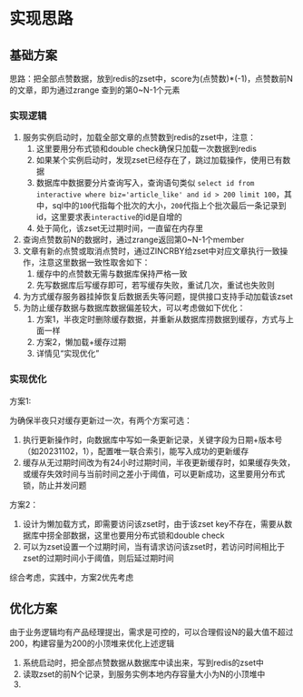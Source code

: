 # 实现思路

## 基础方案

思路：把全部点赞数据，放到redis的zset中，score为(点赞数)*(-1)，点赞数前N的文章，即为通过zrange 查到的第0~N-1个元素

### 实现逻辑

1. 服务实例启动时，加载全部文章的点赞数到redis的zset中，注意：
   1. 这里要用分布式锁和double check确保只加载一次数据到redis
   2. 如果某个实例启动时，发现zset已经存在了，跳过加载操作，使用已有数据
   3. 数据库中数据要分片查询写入，查询语句类似 `select id from interactive where biz='article_like' and id > 200 limit 100`，其中，sql中的`100`代指每个批次的大小，`200`代指上个批次最后一条记录到id，这里要求表`interactive`的id是自增的
   4. 处于简化，该zset无过期时间，一直留在内存里
2. 查询点赞数前N的数据时，通过zrange返回第0~N-1个member
3. 文章有新的点赞或取消点赞时，通过ZINCRBY给zset中对应文章执行一致操作，注意这里数据一致性取舍如下：
   1. 缓存中的点赞数无需与数据库保持严格一致
   2. 先写数据库后写缓存即可，若写缓存失败，重试几次，重试也失败则
4. 为方式缓存服务器挂掉恢复后数据丢失等问题，提供接口支持手动加载该zset
5. 为防止缓存数据与数据库数据偏差较大，可以考虑做如下优化：
   1. 方案1，半夜定时删除缓存数据，并重新从数据库捞数据到缓存，方式与上面一样
   2. 方案2，懒加载+缓存过期
   3. 详情见“实现优化”

### 实现优化

方案1:

为确保半夜只对缓存更新过一次，有两个方案可选：
1. 执行更新操作时，向数据库中写如一条更新记录，关键字段为日期+版本号（如20231102，1），配置唯一联合索引，能写入成功的更新缓存
2. 缓存从无过期时间改为有24小时过期时间，半夜更新缓存时，如果缓存失效，或缓存失效时间与当前时间之差小于阈值，可以更新成功，这里要用分布式锁，防止并发问题

方案2：
1. 设计为懒加载方式，即需要访问该zset时，由于该zset key不存在，需要从数据库中捞全部数据，这里也要用分布式锁和double check
2. 可以为zset设置一个过期时间，当有请求访问该zset时，若访问时间相比于zset的过期时间小于阈值，则后延过期时间

综合考虑，实践中，方案2优先考虑

## 优化方案

由于业务逻辑均有产品经理提出，需求是可控的，可以合理假设N的最大值不超过200，构建容量为200的小顶堆来优化上述逻辑

1. 系统启动时，把全部点赞数据从数据库中读出来，写到redis的zset中
2. 读取zset的前N个记录，到服务实例本地内存容量大小为N的小顶堆中
3. 